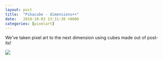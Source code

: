 ```yaml
---
layout: post
title:  "Pikacube - dimensions++"
date:   2018-10-03 13:31:30 +0000
categories: [pixelart]
---
```

We've taken pixel art to the next dimension using cubes made out of post-its!

<img src="{{site.baseurl}}/assets/img/pikacube.jpg">  

